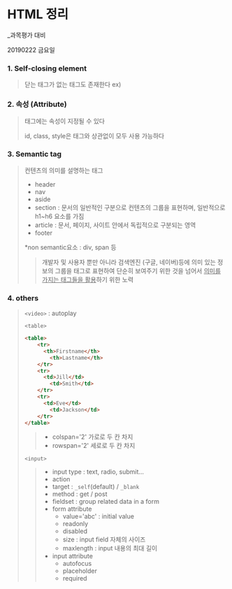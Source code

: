 # HTML 정리

_과목평가 대비

20190222 금요일



### 1. Self-closing element

> 닫는 태그가 없는 태그도 존재한다 ex) <img>



### 2. 속성 (Attribute)

> 태그에는 속성이 지정될 수 있다
>
> id, class, style은 태그와 상관없이 모두 사용 가능하다



### 3. Semantic tag

> 컨텐츠의 의미를 설명하는 태그
>
> - header
> - nav
> - aside
> - section : 문서의 일반적인 구분으로 컨텐츠의 그룹을 표현하며, 일반적으로 h1~h6 요소를 가짐
> - article : 문서, 페이지, 사이트 안에서 독립적으로 구분되는 영역
> - footer
>
> *non semantic요소 : div, span 등
>
> > 개발자 및 사용자 뿐만 아니라 검색엔진 (구글, 네이버)등에 의미 있는 정보의 그룹을 태그로 표현하여 단순히 보여주기 위한 것을 넘어서 <u>의미를 가지는 태그들을 활용</u>하기 위한 노력



### 4. others

> `<video>` : autoplay
>
> `<table>` 
>
> ```html
> <table>
>     <tr>
>     	<th>Firstname</th>
>         <th>Lastname</th>
>     </tr>
>     <tr>
>     	<td>Jill</td>
>         <td>Smith</td>
>     </tr>
>     <tr>
>     	<td>Eve</td>
>         <td>Jackson</td>
>     </tr>
> </table>
> ```
>
> > - colspan='2' 가로로 두 칸 차지
> > - rowspan='2' 세로로 두 칸 차지
>
> `<input>` 
>
> > - input type : text, radio, submit...
> > - action
> > - target : `_self`(default) / `_blank` 
> > - method : get / post
> > - fieldset : group related data in a form
> > - form attribute
> >   - value='abc' : initial value
> >   - readonly
> >   - disabled
> >   - size : input field 자체의 사이즈
> >   - maxlength : input 내용의 최대 길이
> > - input attribute
> >   - autofocus
> >   - placeholder
> >   - required
